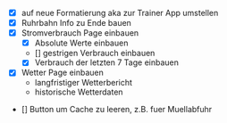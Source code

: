 - [x] auf neue Formatierung aka zur Trainer App umstellen
- [x] Ruhrbahn Info zu Ende bauen
- [x] Stromverbrauch Page einbauen
  - [x] Absolute Werte einbauen
  - [] gestrigen Verbrauch einbauen
  - [x] Verbrauch der letzten 7 Tage einbauen
- [x] Wetter Page einbauen
  - langfristiger Wetterbericht 
  - historische Wetterdaten
- [] Button um Cache zu leeren, z.B. fuer Muellabfuhr